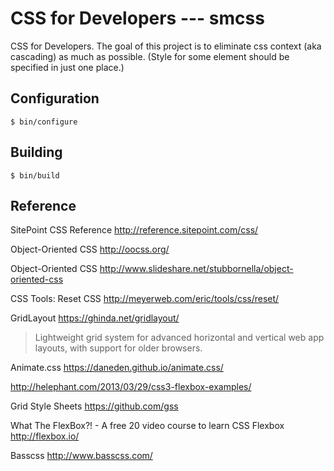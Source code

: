 # CSS for Developers --- smcss

CSS for Developers. The goal of this project is to eliminate css context
(aka cascading) as much as possible. (Style for some element should be
specified in just one place.)

## Configuration

    $ bin/configure

## Building

    $ bin/build

## Reference

SitePoint CSS Reference
http://reference.sitepoint.com/css/

Object-Oriented CSS
http://oocss.org/

Object-Oriented CSS
http://www.slideshare.net/stubbornella/object-oriented-css

CSS Tools: Reset CSS
http://meyerweb.com/eric/tools/css/reset/

GridLayout
https://ghinda.net/gridlayout/
> Lightweight grid system for advanced horizontal and vertical web app
> layouts, with support for older browsers.

Animate.css
https://daneden.github.io/animate.css/

http://helephant.com/2013/03/29/css3-flexbox-examples/

Grid Style Sheets
https://github.com/gss

What The FlexBox?! - A free 20 video course to learn CSS Flexbox
http://flexbox.io/

Basscss
http://www.basscss.com/
